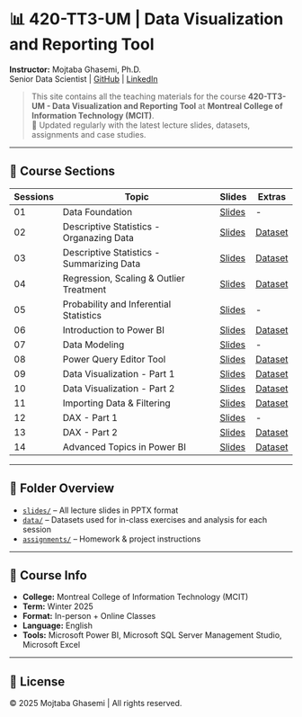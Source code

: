 # 📊 420-TT3-UM | Data Visualization and Reporting Tool

**Instructor:** Mojtaba Ghasemi, Ph.D.  
Senior Data Scientist | [GitHub](https://github.com/MJTGhasemi) | [LinkedIn](https://ca.linkedin.com/in/mojtabaghasemi/)

> This site contains all the teaching materials for the course **420-TT3-UM - Data Visualization and Reporting Tool** at **Montreal College of Information Technology (MCIT)**.  
> 📅 Updated regularly with the latest lecture slides, datasets, assignments and case studies.

---

## 📁 Course Sections

| Sessions| Topic                                     | Slides                                                             | Extras                                     |
|---------|-------------------------------------------|--------------------------------------------------------------------|--------------------------------------------|
| 01      | Data Foundation                           | [Slides](Sessions/Session_01/01_DataVisualization.pptx)            | -                                          |
| 02      | Descriptive Statistics - Organazing Data  | [Slides](Sessions/Session_02/02_DataVisualization.pptx)            | [Dataset](Sessions/Session_02/Dataset)     |
| 03      | Descriptive Statistics - Summarizing Data | [Slides](Sessions/Session_03/03_DataVisualization.pptx)            | [Dataset](Sessions/Session_03/Dataset)     |
| 04      | Regression, Scaling & Outlier Treatment   | [Slides](Sessions/Session_04/04_DataVisualization.pptx)            | [Dataset](Sessions/Session_04/Dataset)     |
| 05      |Probability and Inferential Statistics     | [Slides](Sessions/Session_05/05_DataVisualization.pptx)            | -                                          |
| 06      | Introduction to Power BI                  | [Slides](Sessions/Session_06/06_DataVisualization.pptx)            | [Dataset](Sessions/Session_06/Dataset)     |
| 07      | Data Modeling                             | [Slides](Sessions/Session_07/07_DataVisualization.pptx)            | -                                          |
| 08      | Power Query Editor Tool                   | [Slides](Sessions/Session_08/08_DataVisualization.pptx)            | [Dataset](Sessions/Session_08/Dataset)     |
| 09      | Data Visualization - Part 1               | [Slides](Sessions/Session_09/09_10_11_DataVisualization.pptx)      | [Dataset](Sessions/Session_09/Dataset)     |
| 10      | Data Visualization - Part 2               | [Slides](Sessions/Session_10/09_10_11_DataVisualization.pptx)      | [Dataset](Sessions/Session_10/Dataset)     |
| 11      | Importing Data & Filtering                | [Slides](Sessions/Session_11/09_10_11_DataVisualization.pptx)      | [Dataset](Sessions/Session_11/Dataset)     |
| 12      | DAX - Part 1                              | [Slides](Sessions/Session_12/12_DataVisualization.pptx)            | -                                          |
| 13      | DAX - Part 2                              | [Slides](Sessions/Session_13/13_DataVisualization.pptx)            | [Dataset](Sessions/Session_13/Dataset)     |
| 14      | Advanced Topics in Power BI               | [Slides](Sessions/Session_14/14_DataVisualization.pptx)            | [Dataset](Sessions/Session_14/Dataset)     |


---

## 📂 Folder Overview

- [`slides/`](./Sessions/) – All lecture slides in PPTX format  
- [`data/`](./Sessions/Session_02/Dataset) – Datasets used for in-class exercises and analysis for each session
- [`assignments/`](./Assignments/) – Homework & project instructions  

---

## 📌 Course Info

- **College:** Montreal College of Information Technology (MCIT)  
- **Term:** Winter 2025  
- **Format:** In-person + Online Classes 
- **Language:** English  
- **Tools:** Microsoft Power BI, Microsoft SQL Server Management Studio, Microsoft Excel

---

## 📝 License

© 2025 Mojtaba Ghasemi | All rights reserved. 

